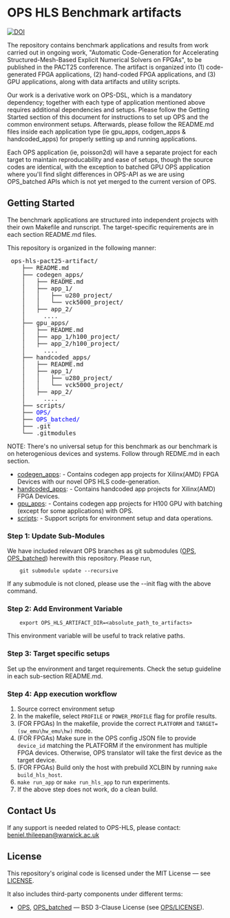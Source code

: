 # OPS HLS Benchmark artifacts

[![DOI](https://zenodo.org/badge/1027688133.svg)](https://doi.org/10.5281/zenodo.16785478)

The repository contains benchmark applications and results from work carried out in ongoing work, "Automatic Code-Generation for Accelerating Structured-Mesh-Based Explicit Numerical Solvers on FPGAs", to be published in the PACT25 conference. The artifact is organized into (1) code-generated FPGA applications, (2) hand-coded FPGA applications, and (3) GPU applications,  along with data artifacts and utility scripts. 

Our work is a derivative work on OPS-DSL, which is a mandatory dependency; together with each type of application mentioned above requires additional dependencies and setups. 
Please follow the Getting Started section of this document for instructions to set up OPS and the common environment setups. Afterwards, please follow the README.md files inside each application type (ie gpu_apps, codgen_apps & handcoded_apps) for properly setting up and running applications. 

Each OPS application (ie, poisson2d) will have a separate project for each target to maintain reproducability and ease of setups, though the source codes are identical, with the exception to batched GPU OPS application where you'll find slight differences in OPS-API as we are using OPS_batched APIs which is not yet merged to the current version of OPS.

## Getting Started

The benchmark applications are structured into independent projects with their own Makefile and runscript. The target-specific requirements are in each section README.md files.

This repository is organized in the following manner:

<pre> ops-hls-pact25-artifact/ 
    ├── README.md 
    ├── codegen_apps/
    │   ├── README.md 
    │   ├── app_1/
    │   │   ├── u280_project/
    │   │   └── vck5000_project/
    │   ├── app_2/
    │     ....
    ├── gpu_apps/
    │   ├── README.md 
    │   ├── app_1/h100_project/ 
    │   ├── app_2/h100_project/
    │     ....
    ├── handcoded_apps/
    │   ├── README.md 
    │   ├── app_1/
    │   │   ├── u280_project/
    │   │   └── vck5000_project/
    │   ├── app_2/
    │     ....
    ├── scripts/
    ├── <font color="blue">OPS/</font>
    ├── <font color="blue">OPS_batched/</font>
    ├── .git
    └── .gitmodules</pre>

NOTE: There's no universal setup for this benchmark as our benchmark is on heterogenious devices and systems. Follow through REDME.md in each section. 

* [codegen_apps](./codegen_apps): - Contains codegen app projects for Xilinx(AMD) FPGA Devices with our novel OPS HLS code-generation.
* [handcoded_apps](./hancoded_apps): - Contains handcoded app projects for Xilinx(AMD) FPGA Devices.
* [gpu_apps](./gpu_apps): - Contains codegen app projects for H100 GPU with batching (except for some applications) with OPS.
* [scripts](./scripts): - Support scripts for environment setup and data operations. 

### Step 1: Update Sub-Modules

We have included relevant OPS branches as git submodules ([OPS](./OPS), [OPS_batched](./OPS_batched)) herewith this repository. Please run,

        git submodule update --recursive
        
If any submodule is not cloned, please use the --init flag with the above command.

### Step 2: Add Environment Variable

        export OPS_HLS_ARTIFACT_DIR=<absolute_path_to_artifacts>

This environment variable will be useful to track relative paths. 

### Step 3: Target specific setups

Set up the environment and target requirements. Check the setup guideline in each sub-section README.md. 

### Step 4: App execution workflow

1. Source correct environment setup
2. In the makefile, select ```PROFILE``` or ```POWER_PROFILE``` flag for profile results. 
3. (FOR FPGAs) In the makefile, provide the correct ```PLATFORM``` and ```TARGET=(sw_emu\hw_emu\hw)``` mode.
4. (FOR FPGAs) Make sure in the OPS config JSON file to provide ```device_id``` matching the PLATFORM if the environment has multiple FPGA devices. Otherwise, OPS translator will take the first device as the target device. 
5. (FOR FPGAs) Build only the host with prebuild XCLBIN by running ```make build_hls_host```.
6. ```make run_app``` or ```make run_hls_app``` to run experiments. 
7. If the above step does not work, do a clean build.
   
## Contact Us

If any support is needed related to OPS-HLS, please contact:
beniel.thileepan@warwick.ac.uk

## License

This repository's original code is licensed under the MIT License — see [LICENSE](LICENSE).

It also includes third-party components under different terms:

- [OPS](./OPS), [OPS_batched](./OPS_batched) — BSD 3-Clause License (see [OPS/LICENSE](./OPS/LICENSE)).
